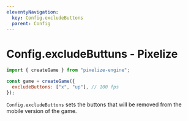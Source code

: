```yaml
---
eleventyNavigation:
  key: Config.excludeButtons
  parent: Config
---
```


# Config.excludeButtuns - Pixelize

```js
import { createGame } from "pixelize-engine";

const game = createGame({
  excludeButtons: ["x", "up"], // 100 fps
});
```

`Config.excludeButtons` sets the buttons that will be removed from the mobile version of the game.
